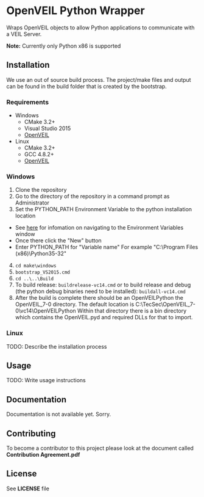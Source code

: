 # OpenVEIL Python Wrapper

Wraps OpenVEIL objects to allow Python applications to communicate with a VEIL Server.

**Note:** Currently only Python x86 is supported

## Installation

We use an out of source build process.  The project/make files and output
can be found in the build folder that is created by the bootstrap.

### Requirements

- Windows
  - CMake 3.2+
  - Visual Studio 2015
  - [OpenVEIL](https://github.com/TecSec/OpenVEIL)
- Linux
  - CMake 3.2+
  - GCC 4.8.2+
  - [OpenVEIL](https://github.com/TecSec/OpenVEIL)

### Windows

1. Clone the repository
2. Go to the directory of the repository in a command prompt as Administrator
3. Set the PYTHON_PATH Environment Variable to the python installation location
  - See [here](http://www.computerhope.com/issues/ch000549.htm) for infomation on navigating
  to the Environment Variables window
  - Once there click the "New" button
  - Enter PYTHON_PATH for "Variable name" For example "C:\Program Files (x86)\Python35-32"
4. `cd make\windows`
5. `bootstrap_VS2015.cmd`
6. `cd ..\..\Build`
7. To build release: `buildrelease-vc14.cmd` or to build release and debug (the python debug binaries need to be installed):  `buildall-vc14.cmd`
8. After the build is complete there should be an OpenVEILPython the OpenVEIL_7-0 directory. The default location is C:\TecSec\OpenVEIL_7-0\vc14\OpenVEILPython 
Within that directory there is a bin directory which contains the OpenVEIL.pyd and required DLLs for that to import.

### Linux

TODO: Describe the installation process

## Usage

TODO: Write usage instructions

## Documentation

Documentation is not available yet.  Sorry.

## Contributing

To become a contributor to this project please look at the document called
**Contribution Agreement.pdf**

## License

See **LICENSE** file

